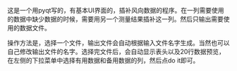 这是一个用pyqt写的，有基本UI界面的，插补风向数据的程序。在一列需要使用的数据中缺少数据的时候，需要用另一个测量结果插补这一列。然后只输出需要使用的数据文件。


操作方法是，选择一个文件，输出文件会自动根据输入文件名字生成。当然也可以自己修改输出文件的名字。选择完文件后，会自动显示表头以及20行数据预览，在左侧的下拉菜单中选择有用数据和备用数据的列，然后点do it即可。
